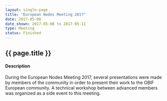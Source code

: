 ```yaml
--- 
layout: single-page
title: "European Nodes Meeting 2017"
date: 2017-05-08
date_shown: 2017-05-08 to 2017-05-11
type: Meeting
status: Finished
---
```


## {{ page.title }}

#### Description 

During the European Nodes Meeting 2017, several presentations were made by members of the community in order to present their work to the GBIF European community. A technical workshop between advanced members was organized as a side event to this meeting.